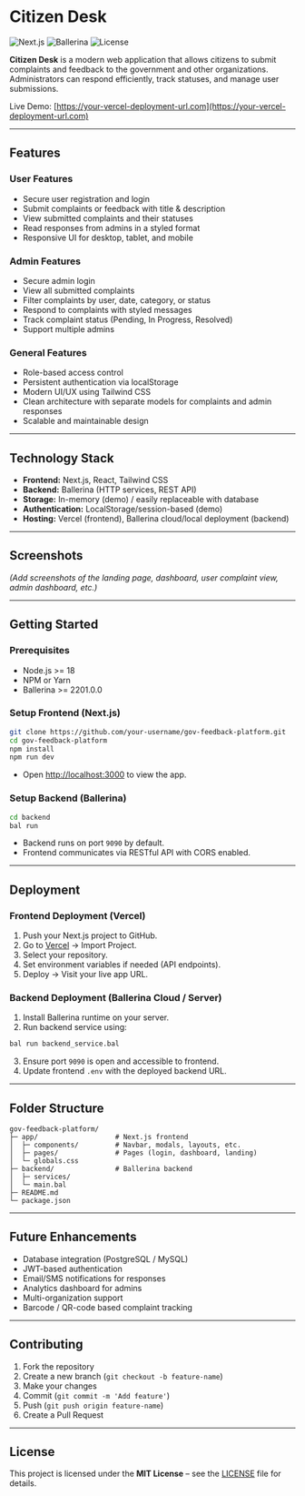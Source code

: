 # Citizen Desk

![Next.js](https://img.shields.io/badge/Next.js-13.4-blue?logo=next.js)
![Ballerina](https://img.shields.io/badge/Ballerina-2201.0.0-orange?logo=ballerina)
![License](https://img.shields.io/badge/License-MIT-green)

**Citizen Desk** is a modern web application that allows citizens to submit complaints and feedback to the government and other organizations. Administrators can respond efficiently, track statuses, and manage user submissions.  

Live Demo: [https://your-vercel-deployment-url.com](https://your-vercel-deployment-url.com)

---

## Features

### User Features
- Secure user registration and login
- Submit complaints or feedback with title & description
- View submitted complaints and their statuses
- Read responses from admins in a styled format
- Responsive UI for desktop, tablet, and mobile

### Admin Features
- Secure admin login
- View all submitted complaints
- Filter complaints by user, date, category, or status
- Respond to complaints with styled messages
- Track complaint status (Pending, In Progress, Resolved)
- Support multiple admins

### General Features
- Role-based access control
- Persistent authentication via localStorage
- Modern UI/UX using Tailwind CSS
- Clean architecture with separate models for complaints and admin responses
- Scalable and maintainable design

---

## Technology Stack
- **Frontend:** Next.js, React, Tailwind CSS  
- **Backend:** Ballerina (HTTP services, REST API)  
- **Storage:** In-memory (demo) / easily replaceable with database  
- **Authentication:** LocalStorage/session-based (demo)  
- **Hosting:** Vercel (frontend), Ballerina cloud/local deployment (backend)

---

## Screenshots
*(Add screenshots of the landing page, dashboard, user complaint view, admin dashboard, etc.)*

---

## Getting Started

### Prerequisites
- Node.js >= 18
- NPM or Yarn
- Ballerina >= 2201.0.0

### Setup Frontend (Next.js)
```bash
git clone https://github.com/your-username/gov-feedback-platform.git
cd gov-feedback-platform
npm install
npm run dev
```
- Open [http://localhost:3000](http://localhost:3000) to view the app.

### Setup Backend (Ballerina)
```bash
cd backend
bal run
```
- Backend runs on port `9090` by default.
- Frontend communicates via RESTful API with CORS enabled.

---

## Deployment

### Frontend Deployment (Vercel)
1. Push your Next.js project to GitHub.
2. Go to [Vercel](https://vercel.com/) → Import Project.
3. Select your repository.
4. Set environment variables if needed (API endpoints).
5. Deploy → Visit your live app URL.

### Backend Deployment (Ballerina Cloud / Server)
1. Install Ballerina runtime on your server.
2. Run backend service using:
```bash
bal run backend_service.bal
```
3. Ensure port `9090` is open and accessible to frontend.
4. Update frontend `.env` with the deployed backend URL.

---

## Folder Structure
```
gov-feedback-platform/
├─ app/                   # Next.js frontend
│  ├─ components/         # Navbar, modals, layouts, etc.
│  ├─ pages/              # Pages (login, dashboard, landing)
│  └─ globals.css
├─ backend/               # Ballerina backend
│  ├─ services/
│  └─ main.bal
├─ README.md
└─ package.json
```

---

## Future Enhancements
- Database integration (PostgreSQL / MySQL)
- JWT-based authentication
- Email/SMS notifications for responses
- Analytics dashboard for admins
- Multi-organization support
- Barcode / QR-code based complaint tracking

---

## Contributing
1. Fork the repository  
2. Create a new branch (`git checkout -b feature-name`)  
3. Make your changes  
4. Commit (`git commit -m 'Add feature'`)  
5. Push (`git push origin feature-name`)  
6. Create a Pull Request

---

## License
This project is licensed under the **MIT License** – see the [LICENSE](LICENSE) file for details.

